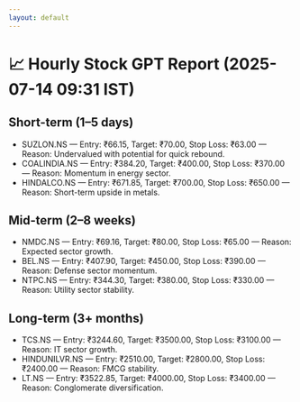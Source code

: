 ```yaml
---
layout: default
---
```


# 📈 Hourly Stock GPT Report (2025-07-14 09:31 IST)

## Short-term (1–5 days)
- SUZLON.NS — Entry: ₹66.15, Target: ₹70.00, Stop Loss: ₹63.00 — Reason: Undervalued with potential for quick rebound.
- COALINDIA.NS — Entry: ₹384.20, Target: ₹400.00, Stop Loss: ₹370.00 — Reason: Momentum in energy sector.
- HINDALCO.NS — Entry: ₹671.85, Target: ₹700.00, Stop Loss: ₹650.00 — Reason: Short-term upside in metals.

## Mid-term (2–8 weeks)
- NMDC.NS — Entry: ₹69.16, Target: ₹80.00, Stop Loss: ₹65.00 — Reason: Expected sector growth.
- BEL.NS — Entry: ₹407.90, Target: ₹450.00, Stop Loss: ₹390.00 — Reason: Defense sector momentum.
- NTPC.NS — Entry: ₹344.30, Target: ₹380.00, Stop Loss: ₹330.00 — Reason: Utility sector stability.

## Long-term (3+ months)
- TCS.NS — Entry: ₹3244.60, Target: ₹3500.00, Stop Loss: ₹3100.00 — Reason: IT sector growth.
- HINDUNILVR.NS — Entry: ₹2510.00, Target: ₹2800.00, Stop Loss: ₹2400.00 — Reason: FMCG stability.
- LT.NS — Entry: ₹3522.85, Target: ₹4000.00, Stop Loss: ₹3400.00 — Reason: Conglomerate diversification.